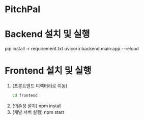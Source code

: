 # PitchPal

# Backend 설치 및 실행
pip install -r requirement.txt
uvicorn backend.main:app --reload

# Frontend 설치 및 실행
1. (프론트엔드 디렉터리로 이동)  
   ```bash
   cd frontend
2. (의존성 설치)
   npm install
3. (개발 서버 실행)
   npm start
